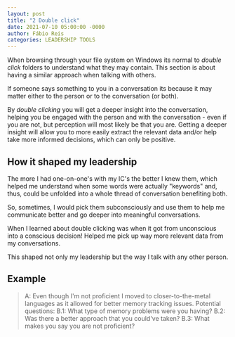 ```yaml
---
layout: post
title: "2 Double click"
date: 2021-07-10 05:00:00 -0000
author: Fábio Reis
categories: LEADERSHIP TOOLS
---
```


<!-- # Tools to have in your belt

This will be a series of posts covering tools that I would like to have known since my first day as a leader.

# 2. Double clicking -->

When browsing through your file system on Windows its normal to *double click* folders to understand what they may contain.
This section is about having a similar approach when talking with others.

If someone says something to you in a conversation its because it may matter either to the person or to the conversation (or both).

By *double clicking* you will get a deeper insight into the conversation, helping you be engaged with the person and with the conversation - even if you are not, but perception will most likely be that you are.
Getting a deeper insight will allow you to more easily extract the relevant data and/or help take more informed decisions, which can only be positive.

## How it shaped my leadership

The more I had one-on-one's with my IC's the better I knew them, which helped me understand when some words were actually "keywords" and, thus, could be unfolded into a whole thread of conversation benefiting both.

So, sometimes, I would pick them subconsciously and use them to help me communicate better and go deeper into meaningful conversations.

When I learned about double clicking was when it got from unconscious into a conscious decision! Helped me pick up way more relevant data from my conversations.

This shaped not only my leadership but the way I talk with any other person.

## Example

> A: Even though I'm not proficient I moved to closer-to-the-metal languages as it allowed for better memory tracking issues.
> Potential questions:
> B.1: What type of memory problems were you having?
> B.2: Was there a better approach that you could've taken?
> B.3: What makes you say you are not proficient?